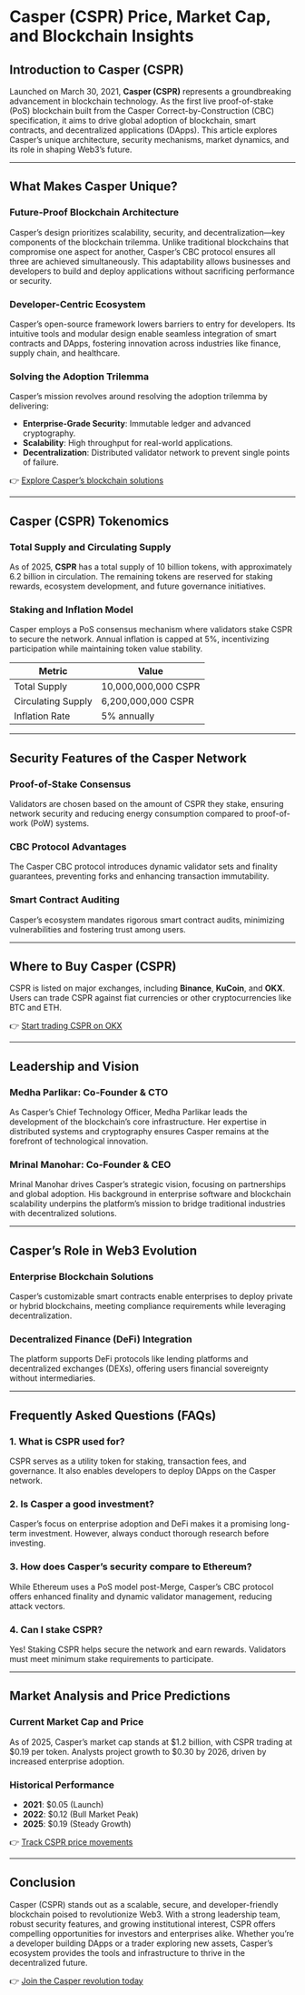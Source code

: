 # Casper (CSPR) Price, Market Cap, and Blockchain Insights  

## Introduction to Casper (CSPR)  
Launched on March 30, 2021, **Casper (CSPR)** represents a groundbreaking advancement in blockchain technology. As the first live proof-of-stake (PoS) blockchain built from the Casper Correct-by-Construction (CBC) specification, it aims to drive global adoption of blockchain, smart contracts, and decentralized applications (DApps). This article explores Casper’s unique architecture, security mechanisms, market dynamics, and its role in shaping Web3’s future.  

---

## What Makes Casper Unique?  

### Future-Proof Blockchain Architecture  
Casper’s design prioritizes scalability, security, and decentralization—key components of the blockchain trilemma. Unlike traditional blockchains that compromise one aspect for another, Casper’s CBC protocol ensures all three are achieved simultaneously. This adaptability allows businesses and developers to build and deploy applications without sacrificing performance or security.  

### Developer-Centric Ecosystem  
Casper’s open-source framework lowers barriers to entry for developers. Its intuitive tools and modular design enable seamless integration of smart contracts and DApps, fostering innovation across industries like finance, supply chain, and healthcare.  

### Solving the Adoption Trilemma  
Casper’s mission revolves around resolving the adoption trilemma by delivering:  
- **Enterprise-Grade Security**: Immutable ledger and advanced cryptography.  
- **Scalability**: High throughput for real-world applications.  
- **Decentralization**: Distributed validator network to prevent single points of failure.  

👉 [Explore Casper’s blockchain solutions](https://bit.ly/okx-bonus)  

---

## Casper (CSPR) Tokenomics  

### Total Supply and Circulating Supply  
As of 2025, **CSPR** has a total supply of 10 billion tokens, with approximately 6.2 billion in circulation. The remaining tokens are reserved for staking rewards, ecosystem development, and future governance initiatives.  

### Staking and Inflation Model  
Casper employs a PoS consensus mechanism where validators stake CSPR to secure the network. Annual inflation is capped at 5%, incentivizing participation while maintaining token value stability.  

| Metric            | Value                |  
|-------------------|----------------------|  
| Total Supply      | 10,000,000,000 CSPR  |  
| Circulating Supply| 6,200,000,000 CSPR   |  
| Inflation Rate    | 5% annually          |  

---

## Security Features of the Casper Network  

### Proof-of-Stake Consensus  
Validators are chosen based on the amount of CSPR they stake, ensuring network security and reducing energy consumption compared to proof-of-work (PoW) systems.  

### CBC Protocol Advantages  
The Casper CBC protocol introduces dynamic validator sets and finality guarantees, preventing forks and enhancing transaction immutability.  

### Smart Contract Auditing  
Casper’s ecosystem mandates rigorous smart contract audits, minimizing vulnerabilities and fostering trust among users.  

---

## Where to Buy Casper (CSPR)  

CSPR is listed on major exchanges, including **Binance**, **KuCoin**, and **OKX**. Users can trade CSPR against fiat currencies or other cryptocurrencies like BTC and ETH.  

👉 [Start trading CSPR on OKX](https://bit.ly/okx-bonus)  

---

## Leadership and Vision  

### Medha Parlikar: Co-Founder & CTO  
As Casper’s Chief Technology Officer, Medha Parlikar leads the development of the blockchain’s core infrastructure. Her expertise in distributed systems and cryptography ensures Casper remains at the forefront of technological innovation.  

### Mrinal Manohar: Co-Founder & CEO  
Mrinal Manohar drives Casper’s strategic vision, focusing on partnerships and global adoption. His background in enterprise software and blockchain scalability underpins the platform’s mission to bridge traditional industries with decentralized solutions.  

---

## Casper’s Role in Web3 Evolution  

### Enterprise Blockchain Solutions  
Casper’s customizable smart contracts enable enterprises to deploy private or hybrid blockchains, meeting compliance requirements while leveraging decentralization.  

### Decentralized Finance (DeFi) Integration  
The platform supports DeFi protocols like lending platforms and decentralized exchanges (DEXs), offering users financial sovereignty without intermediaries.  

---

## Frequently Asked Questions (FAQs)  

### 1. **What is CSPR used for?**  
CSPR serves as a utility token for staking, transaction fees, and governance. It also enables developers to deploy DApps on the Casper network.  

### 2. **Is Casper a good investment?**  
Casper’s focus on enterprise adoption and DeFi makes it a promising long-term investment. However, always conduct thorough research before investing.  

### 3. **How does Casper’s security compare to Ethereum?**  
While Ethereum uses a PoS model post-Merge, Casper’s CBC protocol offers enhanced finality and dynamic validator management, reducing attack vectors.  

### 4. **Can I stake CSPR?**  
Yes! Staking CSPR helps secure the network and earn rewards. Validators must meet minimum stake requirements to participate.  

---

## Market Analysis and Price Predictions  

### Current Market Cap and Price  
As of 2025, Casper’s market cap stands at $1.2 billion, with CSPR trading at $0.19 per token. Analysts project growth to $0.30 by 2026, driven by increased enterprise adoption.  

### Historical Performance  
- **2021**: $0.05 (Launch)  
- **2022**: $0.12 (Bull Market Peak)  
- **2025**: $0.19 (Steady Growth)  

👉 [Track CSPR price movements](https://bit.ly/okx-bonus)  

---

## Conclusion  

Casper (CSPR) stands out as a scalable, secure, and developer-friendly blockchain poised to revolutionize Web3. With a strong leadership team, robust security features, and growing institutional interest, CSPR offers compelling opportunities for investors and enterprises alike. Whether you’re a developer building DApps or a trader exploring new assets, Casper’s ecosystem provides the tools and infrastructure to thrive in the decentralized future.  

👉 [Join the Casper revolution today](https://bit.ly/okx-bonus)